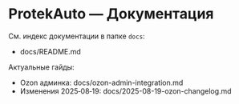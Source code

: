 # ProtekAuto — Документация

См. индекс документации в папке `docs`:

- docs/README.md

Актуальные гайды:
- Ozon админка: docs/ozon-admin-integration.md
- Изменения 2025‑08‑19: docs/2025-08-19-ozon-changelog.md
